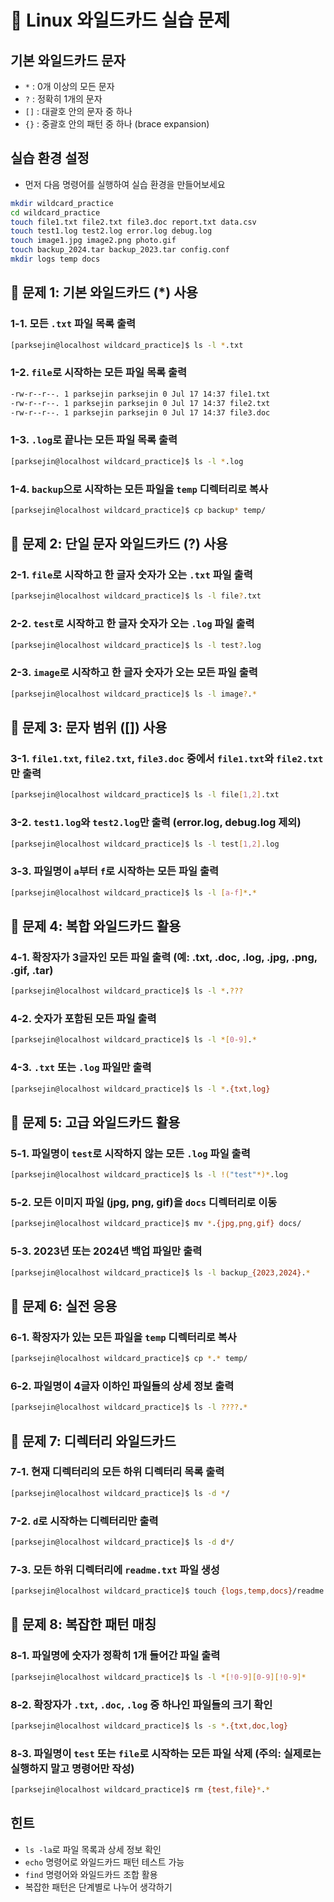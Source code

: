 # 📁 Linux 와일드카드 실습 문제

## 기본 와일드카드 문자
- `*` : 0개 이상의 모든 문자
- `?` : 정확히 1개의 문자
- `[]` : 대괄호 안의 문자 중 하나
- `{}` : 중괄호 안의 패턴 중 하나 (brace expansion)

## 실습 환경 설정
- 먼저 다음 명령어를 실행하여 실습 환경을 만들어보세요

```bash
mkdir wildcard_practice
cd wildcard_practice
touch file1.txt file2.txt file3.doc report.txt data.csv
touch test1.log test2.log error.log debug.log
touch image1.jpg image2.png photo.gif
touch backup_2024.tar backup_2023.tar config.conf
mkdir logs temp docs
```

## 📁 문제 1: 기본 와일드카드 (*) 사용

### 1-1. 모든 `.txt` 파일 목록 출력
```bash
[parksejin@localhost wildcard_practice]$ ls -l *.txt
```

### 1-2. `file`로 시작하는 모든 파일 목록 출력
```bash
-rw-r--r--. 1 parksejin parksejin 0 Jul 17 14:37 file1.txt
-rw-r--r--. 1 parksejin parksejin 0 Jul 17 14:37 file2.txt
-rw-r--r--. 1 parksejin parksejin 0 Jul 17 14:37 file3.doc
```

### 1-3. `.log`로 끝나는 모든 파일 목록 출력
```bash
[parksejin@localhost wildcard_practice]$ ls -l *.log
```

### 1-4. `backup`으로 시작하는 모든 파일을 `temp` 디렉터리로 복사
```bash
[parksejin@localhost wildcard_practice]$ cp backup* temp/
```

## 📁 문제 2: 단일 문자 와일드카드 (?) 사용

### 2-1. `file`로 시작하고 한 글자 숫자가 오는 `.txt` 파일 출력
```bash
[parksejin@localhost wildcard_practice]$ ls -l file?.txt
```

### 2-2. `test`로 시작하고 한 글자 숫자가 오는 `.log` 파일 출력
```bash
[parksejin@localhost wildcard_practice]$ ls -l test?.log
```

### 2-3. `image`로 시작하고 한 글자 숫자가 오는 모든 파일 출력
```bash
[parksejin@localhost wildcard_practice]$ ls -l image?.*
```

## 📁 문제 3: 문자 범위 ([]) 사용

### 3-1. `file1.txt`, `file2.txt`, `file3.doc` 중에서 `file1.txt`와 `file2.txt`만 출력
```bash
[parksejin@localhost wildcard_practice]$ ls -l file[1,2].txt
```

### 3-2. `test1.log`와 `test2.log`만 출력 (error.log, debug.log 제외)
```bash
[parksejin@localhost wildcard_practice]$ ls -l test[1,2].log
```

### 3-3. 파일명이 `a`부터 `f`로 시작하는 모든 파일 출력
```bash
[parksejin@localhost wildcard_practice]$ ls -l [a-f]*.*
```

## 📁 문제 4: 복합 와일드카드 활용

### 4-1. 확장자가 3글자인 모든 파일 출력 (예: .txt, .doc, .log, .jpg, .png, .gif, .tar)
```bash
[parksejin@localhost wildcard_practice]$ ls -l *.???
```

### 4-2. 숫자가 포함된 모든 파일 출력
```bash
[parksejin@localhost wildcard_practice]$ ls -l *[0-9].*
```

### 4-3. `.txt` 또는 `.log` 파일만 출력
```bash
[parksejin@localhost wildcard_practice]$ ls -l *.{txt,log}
```

## 📁 문제 5: 고급 와일드카드 활용

### 5-1. 파일명이 `test`로 시작하지 않는 모든 `.log` 파일 출력
```bash
[parksejin@localhost wildcard_practice]$ ls -l !("test"*)*.log
```

### 5-2. 모든 이미지 파일 (jpg, png, gif)을 `docs` 디렉터리로 이동
```bash
[parksejin@localhost wildcard_practice]$ mv *.{jpg,png,gif} docs/
```

### 5-3. 2023년 또는 2024년 백업 파일만 출력
```bash
[parksejin@localhost wildcard_practice]$ ls -l backup_{2023,2024}.*
```

## 📁 문제 6: 실전 응용

### 6-1. 확장자가 있는 모든 파일을 `temp` 디렉터리로 복사
```bash
[parksejin@localhost wildcard_practice]$ cp *.* temp/
```

### 6-2. 파일명이 4글자 이하인 파일들의 상세 정보 출력
```bash
[parksejin@localhost wildcard_practice]$ ls -l ????.*
```

## 📁 문제 7: 디렉터리 와일드카드

### 7-1. 현재 디렉터리의 모든 하위 디렉터리 목록 출력
```bash
[parksejin@localhost wildcard_practice]$ ls -d */
```

### 7-2. `d`로 시작하는 디렉터리만 출력
```bash
[parksejin@localhost wildcard_practice]$ ls -d d*/
```

### 7-3. 모든 하위 디렉터리에 `readme.txt` 파일 생성
```bash
[parksejin@localhost wildcard_practice]$ touch {logs,temp,docs}/readme.txt
```

## 📁 문제 8: 복잡한 패턴 매칭

### 8-1. 파일명에 숫자가 정확히 1개 들어간 파일 출력
```bash
[parksejin@localhost wildcard_practice]$ ls -l *[!0-9][0-9][!0-9]*
```

### 8-2. 확장자가 `.txt`, `.doc`, `.log` 중 하나인 파일들의 크기 확인
```bash
[parksejin@localhost wildcard_practice]$ ls -s *.{txt,doc,log}
```

### 8-3. 파일명이 `test` 또는 `file`로 시작하는 모든 파일 삭제 (주의: 실제로는 실행하지 말고 명령어만 작성)
```bash
[parksejin@localhost wildcard_practice]$ rm {test,file}*.*
```

## 힌트
- `ls -la`로 파일 목록과 상세 정보 확인
- `echo` 명령어로 와일드카드 패턴 테스트 가능
- `find` 명령어와 와일드카드 조합 활용
- 복잡한 패턴은 단계별로 나누어 생각하기
